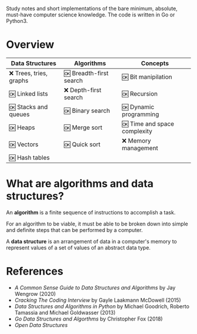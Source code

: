 Study notes and short implementations of the bare minimum, absolute, must-have computer science knowledge. The code is written in Go or Python3.

# Overview

| Data Structures          | Algorithms                | Concepts                       |
| ---------------          | ----------                | --------                       |
| :x: Trees, tries, graphs | :ok: Breadth-first search | :ok: Bit manipilation          |
| :ok: Linked lists        | :x: Depth-first search    | :ok: Recursion                 |
| :ok: Stacks and queues   | :ok: Binary search        | :ok: Dynamic programming       |
| :ok: Heaps               | :ok: Merge sort           | :ok: Time and space complexity |
| :ok: Vectors             | :ok: Quick sort           | :x: Memory management          |
| :ok: Hash tables         |                           |                                |

# What are algorithms and data structures?

An **algorithm** is a finite sequence of instructions to accomplish a task.

For an algorithm to be viable, it must be able to be broken down into simple and definite steps that can be performed by a computer.

A **data structure** is an arrangement of data in a computer's memory to represent values of a set of values of an abstract data type.

# References
* *A Common Sense Guide to Data Structures and Algorithms* by Jay Wengrow (2020)
* *Cracking The Coding Interview* by Gayle Laakmann McDowell (2015)
* *Data Structures and Algorithms in Python* by Michael Goodrich, Roberto Tamassia and Michael Goldwasser (2013)
* *Go Data Structures and Algorthms* by Christopher Fox (2018)
* *Open Data Structures*
